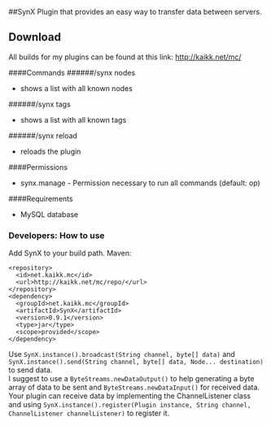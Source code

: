 ##SynX
Plugin that provides an easy way to transfer data between servers.

## Download
All builds for my plugins can be found at this link: http://kaikk.net/mc/

####Commands
######/synx nodes
- shows a list with all known nodes

######/synx tags
- shows a list with all known tags 

######/synx reload
- reloads the plugin

####Permissions
- synx.manage - Permission necessary to run all commands (default: op)

####Requirements
- MySQL database

### Developers: How to use
Add SynX to your build path. Maven:  

```
<repository>
  <id>net.kaikk.mc</id>
  <url>http://kaikk.net/mc/repo/</url>
</repository>
<dependency>
  <groupId>net.kaikk.mc</groupId>
  <artifactId>SynX</artifactId>
  <version>0.9.1</version>
  <type>jar</type>
  <scope>provided</scope>
</dependency>
```
       
Use `SynX.instance().broadcast(String channel, byte[] data)` and `SynX.instance().send(String channel, byte[] data, Node... destination)` to send data.  
I suggest to use a `ByteStreams.newDataOutput()` to help generating a byte array of data to be sent and `ByteStreams.newDataInput()` for received data.  
Your plugin can receive data by implementing the ChannelListener class and using `SynX.instance().register(Plugin instance, String channel, ChannelListener channelListener)` to register it.
